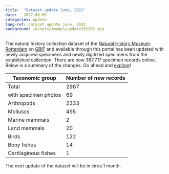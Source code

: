 ```yaml
---
title:  "Dataset update June, 2022"
date:   2022-06-05
categories: update
lang-ref: dataset update june, 2022
background: /assets/images/update202206.jpg
---
```


The natural history collection dataset of the [Natural History Museum Rotterdam](https://www.hetnatuurhistorisch.nl/en) on [GBIF](https://www.gbif.org/) and available through this portal has been updated with newly acquired specimens and newly digitized specimens from the established collection. There are now 367,717 specimen records online. Below is a summary of the changes. Go ahead and [explore](https://specimens.hetnatuurhistorisch.nl/data)!

Taxonomic group | Number of new records
---------- | ---------- 
Total | 2987
with specimen photos | 69
Arthropods | 2333
Molluscs | 495
Marine mammals | 2
Land mammals | 20
Birds | 122
Bony fishes | 14
Cartilaginous fishes | 1

The next update of the dataset will be in circa 1 month.
